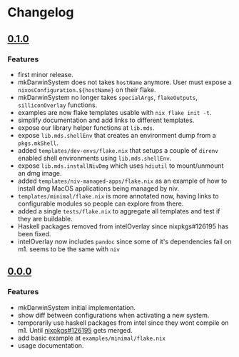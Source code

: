 # Changelog

## [0.1.0](https://www.github.com/vic/mk-darwin-system/compare/444fd6c...v0.1.0)

### Features

* first minor release.
* mkDarwinSystem does not takes `hostName` anymore. User must expose a `nixosConfiguration.${hostName}` on their flake.
* mkDarwinSystem no longer takes `specialArgs`, `flakeOutputs`, `silliconOverlay` functions.
* examples are now flake templates usable with `nix flake init -t`.
* simplify documentation and add links to different templates.
* expose our library helper functions at `lib.mds`.
* expose `lib.mds.shellEnv` that creates an environment dump from a `pkgs.mkShell`.
* added `templates/dev-envs/flake.nix` that setups a couple of `direnv` enabled shell environments using `lib.mds.shellEnv`.
* expose `lib.mds.installNivDmg` which uses `hdiutil` to mount/unmount an dmg image.
* added `templates/niv-managed-apps/flake.nix` as an example of how to install dmg MacOS applications being managed by niv.
* `templates/minimal/flake.nix` is more annotated now, having links to configurable modules so people can explore from there.
* added a single `tests/flake.nix` to aggregate all templates and test if they are buildable.
* Haskell packages removed from intelOverlay since nixpkgs#126195 has been fixed.
* intelOverlay now includes `pandoc` since some of it's dependencies fail on m1. seems to be the same with `niv`


## [0.0.0](https://www.github.com/vic/mk-darwin-system/compare/8bf7b851...444fd6c)


### Features

* mkDarwinSystem initial implementation.
* show diff between configurations when activating a new system.
* temporarily use haskell packages from intel since they wont compile on m1. Until [nixpkgs#126195](https://github.com/NixOS/nixpkgs/pull/126195) gets merged.
* add basic example at `examples/minimal/flake.nix`
* usage documentation.